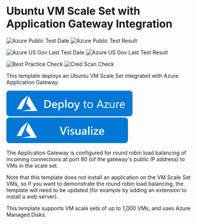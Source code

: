 # Ubuntu VM Scale Set with Application Gateway Integration

![Azure Public Test Date](https://azurequickstartsservice.blob.core.windows.net/badges/201-vmss-ubuntu-app-gateway/PublicLastTestDate.svg)
![Azure Public Test Result](https://azurequickstartsservice.blob.core.windows.net/badges/201-vmss-ubuntu-app-gateway/PublicDeployment.svg)

![Azure US Gov Last Test Date](https://azurequickstartsservice.blob.core.windows.net/badges/201-vmss-ubuntu-app-gateway/FairfaxLastTestDate.svg)
![Azure US Gov Last Test Result](https://azurequickstartsservice.blob.core.windows.net/badges/201-vmss-ubuntu-app-gateway/FairfaxDeployment.svg)

![Best Practice Check](https://azurequickstartsservice.blob.core.windows.net/badges/201-vmss-ubuntu-app-gateway/BestPracticeResult.svg)
![Cred Scan Check](https://azurequickstartsservice.blob.core.windows.net/badges/201-vmss-ubuntu-app-gateway/CredScanResult.svg)

This template deploys an Ubuntu VM Scale Set integrated with Azure Application
Gateway.

[![Deploy To Azure](https://raw.githubusercontent.com/Azure/azure-quickstart-templates/master/1-CONTRIBUTION-GUIDE/images/deploytoazure.svg?sanitize=true)]("https://portal.azure.com/#create/Microsoft.Template/uri/https%3A%2F%2Fraw.githubusercontent.com%2FAzure%2Fazure-quickstart-templates%2Fmaster%2F201-vmss-ubuntu-app-gateway%2Fazuredeploy.json")
[![Visualize](https://raw.githubusercontent.com/Azure/azure-quickstart-templates/master/1-CONTRIBUTION-GUIDE/images/visualizebutton.svg?sanitize=true)]("http://armviz.io/#/?load=https%3A%2F%2Fraw.githubusercontent.com%2FAzure%2Fazure-quickstart-templates%2Fmaster%2F201-vmss-ubuntu-app-gateway%2Fazuredeploy.json")

The Application Gateway is configured for round robin load balancing of incoming
connections at port 80 (of the gateway's public IP address) to VMs in the scale
set.

Note that this template does not install an application on the VM Scale Set VMs,
so if you want to demonstrate the round robin load balancing, the template will
need to be updated (for example by adding an extension to install a web server).

This template supports VM scale sets of up to 1,000 VMs, and uses Azure Managed
Disks.
